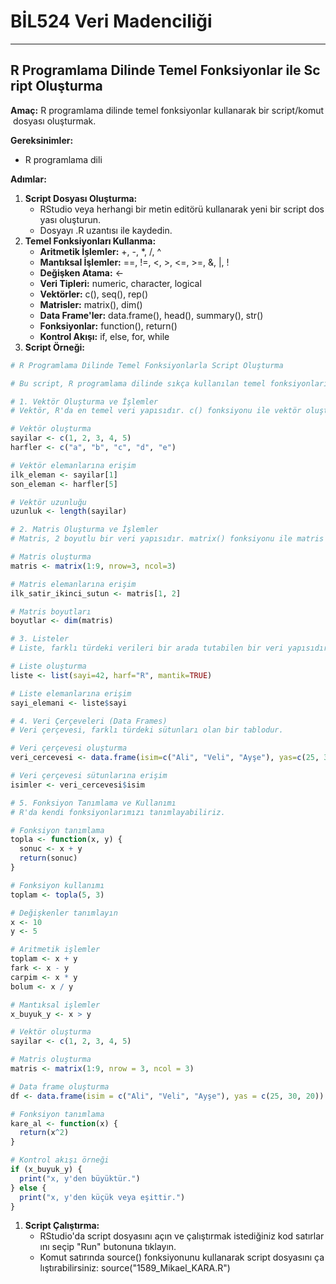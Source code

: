 # BİL524 Veri Madenciliği

---

## R Programlama Dilinde Temel Fonksiyonlar ile Script Oluşturma

**Amaç:** R programlama dilinde temel fonksiyonlar kullanarak bir script/komut dosyası oluşturmak.

**Gereksinimler:**

- R programlama dili

**Adımlar:**

1. **Script Dosyası Oluşturma:**
    - RStudio veya herhangi bir metin editörü kullanarak yeni bir script dosyası oluşturun.
    - Dosyayı .R uzantısı ile kaydedin.
2. **Temel Fonksiyonları Kullanma:**
    - **Aritmetik İşlemler:** +, -, *, /, ^
    - **Mantıksal İşlemler:** ==, !=, <, >, <=, >=, &, |, !
    - **Değişken Atama:** <-
    - **Veri Tipleri:** numeric, character, logical
    - **Vektörler:** c(), seq(), rep()
    - **Matrisler:** matrix(), dim()
    - **Data Frame'ler:** data.frame(), head(), summary(), str()
    - **Fonksiyonlar:** function(), return()
    - **Kontrol Akışı:** if, else, for, while
3. **Script Örneği:**

```r
# R Programlama Dilinde Temel Fonksiyonlarla Script Oluşturma

# Bu script, R programlama dilinde sıkça kullanılan temel fonksiyonları içermektedir.

# 1. Vektör Oluşturma ve İşlemler
# Vektör, R'da en temel veri yapısıdır. c() fonksiyonu ile vektör oluşturulur.

# Vektör oluşturma
sayilar <- c(1, 2, 3, 4, 5)
harfler <- c("a", "b", "c", "d", "e")

# Vektör elemanlarına erişim
ilk_eleman <- sayilar[1]
son_eleman <- harfler[5]

# Vektör uzunluğu
uzunluk <- length(sayilar)

# 2. Matris Oluşturma ve İşlemler
# Matris, 2 boyutlu bir veri yapısıdır. matrix() fonksiyonu ile matris oluşturulur.

# Matris oluşturma
matris <- matrix(1:9, nrow=3, ncol=3)

# Matris elemanlarına erişim
ilk_satir_ikinci_sutun <- matris[1, 2]

# Matris boyutları
boyutlar <- dim(matris)

# 3. Listeler
# Liste, farklı türdeki verileri bir arada tutabilen bir veri yapısıdır.

# Liste oluşturma
liste <- list(sayi=42, harf="R", mantik=TRUE)

# Liste elemanlarına erişim
sayi_elemani <- liste$sayi

# 4. Veri Çerçeveleri (Data Frames)
# Veri çerçevesi, farklı türdeki sütunları olan bir tablodur.

# Veri çerçevesi oluşturma
veri_cercevesi <- data.frame(isim=c("Ali", "Veli", "Ayşe"), yas=c(25, 30, 22), cinsiyet=c("Erkek", "Erkek", "Kadın"))

# Veri çerçevesi sütunlarına erişim
isimler <- veri_cercevesi$isim

# 5. Fonksiyon Tanımlama ve Kullanımı
# R'da kendi fonksiyonlarımızı tanımlayabiliriz.

# Fonksiyon tanımlama
topla <- function(x, y) {
  sonuc <- x + y
  return(sonuc)
}

# Fonksiyon kullanımı
toplam <- topla(5, 3)

# Değişkenler tanımlayın
x <- 10
y <- 5

# Aritmetik işlemler
toplam <- x + y
fark <- x - y
carpim <- x * y
bolum <- x / y

# Mantıksal işlemler
x_buyuk_y <- x > y

# Vektör oluşturma
sayilar <- c(1, 2, 3, 4, 5)

# Matris oluşturma
matris <- matrix(1:9, nrow = 3, ncol = 3)

# Data frame oluşturma
df <- data.frame(isim = c("Ali", "Veli", "Ayşe"), yas = c(25, 30, 20))

# Fonksiyon tanımlama
kare_al <- function(x) {
  return(x^2)
}

# Kontrol akışı örneği
if (x_buyuk_y) {
  print("x, y'den büyüktür.")
} else {
  print("x, y'den küçük veya eşittir.")
}

```

1. **Script Çalıştırma:**
    - RStudio'da script dosyasını açın ve çalıştırmak istediğiniz kod satırlarını seçip "Run" butonuna tıklayın.
    - Komut satırında source() fonksiyonunu kullanarak script dosyasını çalıştırabilirsiniz: source("1589_Mikael_KARA.R")
